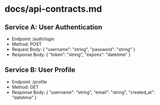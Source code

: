 # docs/api-contracts.md

## Service A: User Authentication
- Endpoint: /auth/login
- Method: POST
- Request Body: { "username": "string", "password": "string" }
- Response Body: { "token": "string", "expires": "datetime" }

## Service B: User Profile
- Endpoint: /profile
- Method: GET
- Response Body: { "username": "string", "email": "string", "created_at": "datetime" }
